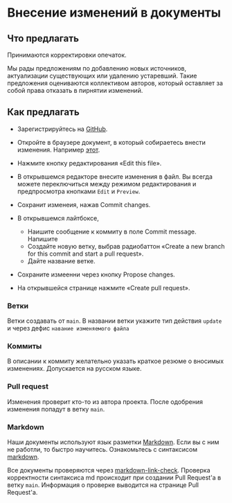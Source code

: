 # Внесение изменений в документы

## Что предлагать
Принимаются корректировки опечаток.

Мы рады предложениям по добавлению новых источников, актуализации существующих или удалению устаревший. Такие предложения оцениваются коллективом авторов, который оставляет за собой права отказать в пирнятии изменений.

## Как предлагать

- Зарегистрируйтесь на [GitHub](https://github.com/).

- Откройте в браузере документ, в который собираетесь внести изменения. Например [этот](https://github.com/skbkontur/career/blob/main/README.md).

- Нажмите кнопку редактирования «Edit this file».

- В открывшемся редакторе внесите изменения в файл. Вы всегда можете переключиться между режимом редактирования и предпросмотра кнопками `Edit` и `Preview`.

- Сохранит изменеия, нажав Commit changes.

- В открывшемся лайтбоксе,
    * Наишите сообщение к коммиту в поле Commit message. Напишите 
    * Cоздайте новую ветку, выбрав радиобаттон «Create a new branch for this commit and start a pull request».
    * Дайте название ветке.

- Сохраните измеенни через кнопку Propose changes.

- На открывшейся странице нажмите «Create pull request».

### Ветки

Ветки создавать от `main`. В названии ветки укажите тип действия `update` и через дефис `навание изменяемого файла`

### Коммиты

В описании к коммиту желательно указать краткое резюме о вносимых изменениях. Допускается на русском языке.

### Pull request

Изменения проверит кто-то из автора проекта. После одобрения изменения попадут в ветку `main`.

### Markdown

Наши документы используют язык разметки [Markdown](https://ru.wikipedia.org/wiki/Markdown). Если вы с ним не работли, то быстро научитесь. Ознакомьтесь с синтаксисом [markdown](https://github.com/adam-p/markdown-here/wiki/Markdown-Cheatsheet).

Все документы проверяются через [markdown-link-check](https://github.com/tcort/markdown-link-check). Проверка корректности синтаксиса md происходит при создании Pull Request'а в ветку `main`. Информация о проверке выводится на странице Pull Request'a.